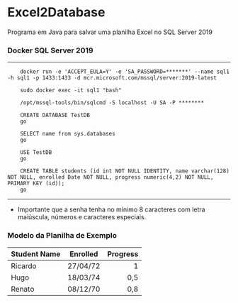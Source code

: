 # Excel2Database

Programa em Java para salvar uma planilha Excel no SQL Server 2019 

### Docker SQL Server 2019 

---

        docker run -e 'ACCEPT_EULA=Y' -e 'SA_PASSWORD=*******' --name sql1 -h sql1 -p 1433:1433 -d mcr.microsoft.com/mssql/server:2019-latest
        
        sudo docker exec -it sql1 "bash"

        /opt/mssql-tools/bin/sqlcmd -S localhost -U SA -P ********

        CREATE DATABASE TestDB
        go

        SELECT name from sys.databases
        go

        USE TestDB
        go

        CREATE TABLE students (id int NOT NULL IDENTITY, name varchar(128) NOT NULL, enrolled Date NOT NULL, progress numeric(4,2) NOT NULL, PRIMARY KEY (id));
        go
        
---
* Importante que a senha tenha no mínimo 8 caracteres com letra maiúscula, números e caracteres especiais.



### Modelo da Planilha de Exemplo

Student Name | Enrolled | Progress
:------------ | :--------: | --------:
Ricardo | 27/04/72 | 1
Hugo | 18/03/74 | 0,5
Renato | 08/12/70 | 0,8


